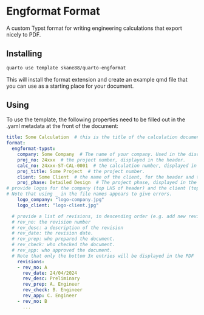 # Engformat Format

A custom Typst format for writing engineering calculations that export nicely to PDF.

## Installing

```bash
quarto use template skane88/quarto-engformat
```

This will install the format extension and create an example qmd file
that you can use as a starting place for your document.

## Using
To use the template, the following properties need to be filled out in the .yaml metadata at the front of the document:

```YAML
title: Some Calculation  # this is the title of the calculation document
format:
  engformat-typst:
    company: Some Company  # The name of your company. Used in the disclaimer
    proj_no: 24xxx  # the project number, displayed in the header.
    calc_no: 24xxx-ST-CAL-0001  # the calculation number, displayed in the header.
    proj_title: Some Project  # the project number.
    client: Some Client  # the name of the client, for the header and the disclaimer.
    proj_phase: Detailed Design  # The project phase, displayed in the header.
# provide logos for the company (top LHS of header) and the client (top RHS)
# Note that using _ in the file names appears to give errors.
    logo_company: "logo-company.jpg" 
    logo_client: "logo-client.jpg"

  # provide a list of revisions, in descending order (e.g. add new revisions at the bottom). Each revision field should include:
  # rev_no: the revision number
  # rev_desc: a description of the revision
  # rev_date: the revision date.
  # rev_prep: who prepared the document.
  # rev_check: who checked the document.
  # rev_app: who approved the document.
  # Note that only the bottom 3x entries will be displayed in the PDF
    revisions:
    - rev_no: A
      rev_date: 24/04/2024
      rev_desc: Preliminary
      rev_prep: A. Engineer
      rev_check: B. Engineer
      rev_app: C. Engineer
    - rev_no: B
      ...
```